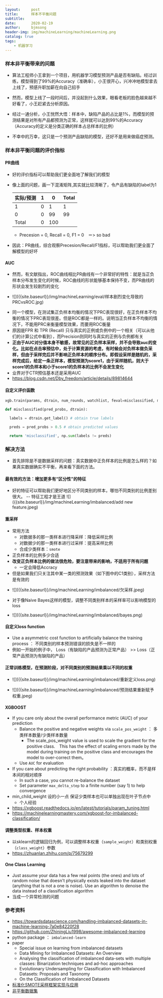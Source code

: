 ```yaml
---
layout:     post
title:      样本不平衡问题
subtitle:   
date:       2020-02-19
author:     bjmsong
header-img: img/machineLearning/machineLearning.png
catalog: true
tags:
    - 机器学习
---
```


### 样本非平衡带来的问题
- 算法工程师小王拿到一个项目，用机器学习模型预测产品是否有缺陷。经过训练，模型得到了99%的Accuracy（准确率），小王很开心，兴冲冲地模型拿去上线了，预感升职加薪在向自己招手

- 然而，模型上线了一段时间后，并没起到什么效果，眼看老板的脸色越来越不好看了，小王赶紧去分析原因。

- 经过一通分析，小王恍然大悟：样本中，缺陷产品的占比是1%，而模型的预测结果是对所有产品都预测为正常，这样就可以达到99%的Accuracy（Accuracy的定义是分类正确的样本占总样本的比例）

- 不幸中的万幸，这只是一个预测产品缺陷的模型，还好不是用来做癌症预测。


### 样本非平衡问题的评价指标

#### PR曲线
- 好的评价指标可以帮助我们更全面地了解我们的模型
- 像上面的问题，画一下混淆矩阵,其实就比较清晰了，令产品有缺陷的label为1

  |   实际/预测   | 1    | 0    |    Total  |
  | ---- | ---- | ---- | ---- |
  | 1    |   0   |  1    |    1  |
  | 0    |   0   |  99    |    99  |
  | Total     |  0   |  100    |      |

  - Precesion = 0, Recall = 0, F1 = 0　＝> so bad
- 因此：PR曲线，综合观察Precesion/Recall/F1指标，可以帮助我们更全面了解模型的好坏

#### AUC
- 然而，有文献指出，ROC曲线相比PR曲线有一个非常好的特性：就是当正负样本分布发生变化的时候，ROC曲线的形状能够基本保持不变，而PR曲线的形状会发生较剧烈的变化 

<ul> 
<li markdown="1"> 
![]({{site.baseurl}}/img/machineLearning/eval/样本剧烈变化导致的PRCvsROC.jpg) 
</li> 
</ul> 

  - 同一个模型，在测试集正负样本均衡的情况下PRC表现很好，在正负样本不均衡的情况下PRC表现很差。但是ROC都是一样的。说明当正负样本不均衡的情况下，不能用PRC来衡量模型效果，而要用ROC衡量
  - 原因是FPR 和 TPR (Recall) 只与真实的正例或负例中的一个相关（可以从他们的计算公式中看到），而Precision则同时与真实的正例与负例都有关
  - **正由于AUC对分值本身不敏感，故常见的正负样本采样，并不会导致auc的变化。比如在点击率预估中，处于计算资源的考虑，有时候会对负样本做负采样，但由于采样完后并不影响正负样本的顺序分布。即假设采样是随机的，采样完成后，给定一条正样本，模型预测为score1，由于采样随机，则大于score1的负样本和小于score1的负样本的比例不会发生变化**
  - 业界对于CTR预估基本还是采用AUC
  - https://blog.csdn.net/Dby_freedom/article/details/89814644

#### 自定义评价函数

```python
xgb.train(params, dtrain, num_rounds, watchlist, feval=misclassified, maximize=False)

def misclassified(pred_probs, dtrain):

  labels = dtrain.get_label() # obtain true labels

  preds = pred_probs > 0.5 # obtain predicted values

  return 'misclassified', np.sum(labels != preds)
```


### 解决方法

- 首先排除是不是数据采样的问题：真实数据中正负样本的比例是怎么样的？如果真实数据确实不平衡，再来看下面的方法。

#### 最有效的方法：增加更多有“区分性”的特征

<ul> 
<li markdown="1"> 
好的特征可以帮助我们更好地区分不同类别的样本，哪怕不同类别的比例差别很大。 -- 特征工程才是王道
![]({{site.baseurl}}/img/machineLearning/imbalanced/add new feature.jpeg) 
</li> 
</ul> 

#### 重采样
- 常用方法 
  - 对数据多的那一类样本进行降采样：降低采样比例
  - 对数据少的那一类样本进行过采样：提高采样比例
  - 合成少类样本：`smote`
- 正负样本的比例多少合适
- **改变正负样本比例的做法很危险，要注意带来的影响，不适用于所有问题**
  - 一定会降低Accracy
- 但是如果我们只关注其中某一类的预测效果（如下图中的C1类别），采样方法是有效的

<ul> 
<li markdown="1"> 
![]({{site.baseurl}}/img/machineLearning/imbalanced/欠采样.jpeg) 
</li> 
</ul> 

- 对于像Naive Bayes这样的模型，调整不同类别样本的采样率可以影响模型的loss

<ul> 
<li markdown="1"> 
![]({{site.baseurl}}/img/machineLearning/imbalanced/bayes.png) 
</li> 
</ul> 


#### 自定义loss function
  
- Use a asymmetric cost function to artificially balance the training process ： 不同类别的样本预测错误的损失是不一样的
- 例如一开始的例子中， Loss（有缺陷的产品预测为正常产品） >> Loss（正常产品预测为有缺陷的产品）

#### 正常训练模型，在预测阶段，对不同类别的预测结果乘以不同的权重

<ul> 
<li markdown="1"> 
![]({{site.baseurl}}/img/machineLearning/imbalanced/重新定义loss.png) 
</li> 
</ul> 

<ul> 
<li markdown="1"> 
![]({{site.baseurl}}/img/machineLearning/imbalanced/预测结果重新赋予权重.jpeg) 
</li> 
</ul> 


#### XGBOOST 
- If you care only about the overall performance metric (AUC) of your prediction
    - Balance the positive and negative weights via `scale_pos_weight` ：  多类样本数量/少类样本数量
      - The scale_pos_weight value is used to scale the gradient for the positive class.　This has the effect of scaling errors made by the model during training on the positive class and encourages the model to over-correct them。
    - Use `AUC` for evaluation
- If you care about predicting the right probability ：真实的概率，而不是样本间的相对顺序
  - In such a case, you cannot re-balance the dataset
  - Set parameter `max_delta_step` to a finite number (say 1) to help convergence
- min_child_weight 设的小一点 保证少类样本也可以单独出现在叶子节点中
  - 个人经验
- https://xgboost.readthedocs.io/en/latest/tutorials/param_tuning.html
- https://machinelearningmastery.com/xgboost-for-imbalanced-classification/

#### 调整类型权重、样本权重
- 以sklearn的逻辑回归为例，可以调整样本权重（`sample_weight`）和类别权重（`class_weight`）参数
- https://zhuanlan.zhihu.com/p/75679299 
  

#### One Class Learning
- Just assume your data has a few real points (the ones) and lots of random noise that doesn't physically exists leaked into the dataset (anything that is not a one is noise). Use an algorithm to denoise the data instead of a classification algorithm
- 当成一个异常检测的问题


### 参考资料

- https://towardsdatascience.com/handling-imbalanced-datasets-in-machine-learning-7a0e84220f28
- https://github.com/ZhiningLiu1998/awesome-imbalanced-learning
- python package ： `imbalanced-learn`
- paper
  - Special issue on learning from imbalanced datasets
  - Data Mining for Imbalanced Datasets: An Overview
  - Analysing the classification of imbalanced data-sets with multiple classes: Binarization techniques and ad-hoc approaches
  - Evolutionary Undersampling for Classification with Imbalanced Datasets: Proposals and Taxonomy
  - On the Classification of Imbalanced Datasets
- [标准化SMOTE采样框架实现与应用](https://mp.weixin.qq.com/s?__biz=MzU0MDkwNTEwNA==&mid=2247485127&idx=1&sn=5d87863616235fc78183bd975549afaf&chksm=fb335d38cc44d42e5937fc55f32a805c382ccc4dceb81effec5006d9fb068d739b3cfca99884&mpshare=1&scene=1&srcid=0923TBh912QlEwnLSlcXUB5E&sharer_sharetime=1569246580110&sharer_shareid=49581f7bdbef8664715f595bc62d7044&key=40244416acac1968edd7318efc6e9c268f3418b1c7de1cb1559c9198d1b763de6e061a14eb84f7ab57b6b095e16d5ca68d2d2b5f7cdbb58e633807ea25142c3050a5c32a8464f0c365f945f162f0af00&ascene=1&uin=MjM1OTMwMzkwMA%3D%3D&devicetype=Windows+10&version=62060833&lang=en&pass_ticket=TiPHQC4Wh5A6AqrSE4OyCRA0nErRaUvNEBSXijdw%2F1Z5NrrfASMX97gm21JRq%2FJw)
- [非平衡数据集](https://www.kaggle.com/data/46744)  


